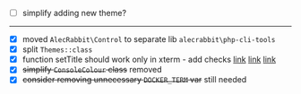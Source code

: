  - [ ] simplify adding new theme?
 
 ---
 
 - [x] moved `AlecRabbit\Control` to separate lib `alecrabbit\php-cli-tools`
 - [x] split `Themes::class`
 - [x] function setTitle should work only in xterm - add checks [link](https://askubuntu.com/questions/774532/how-to-change-terminal-title-in-ubuntu-16-04) [link](https://unix.stackexchange.com/questions/177572/how-to-rename-terminal-tab-title-in-gnome-terminal/186167#186167) [link](https://askubuntu.com/questions/22413/how-to-change-gnome-terminal-title) 
 - [x] ~~simplify `ConsoleColour` class~~ removed
 - [x] ~~consider removing unnecessary `DOCKER_TERM` var~~ still needed
